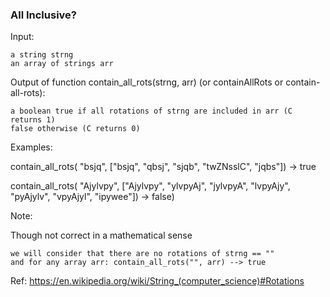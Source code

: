 ### All Inclusive?


Input:

    a string strng
    an array of strings arr

Output of function contain_all_rots(strng, arr) (or containAllRots or contain-all-rots):

    a boolean true if all rotations of strng are included in arr (C returns 1)
    false otherwise (C returns 0)

Examples:

contain_all_rots(
  "bsjq", ["bsjq", "qbsj", "sjqb", "twZNsslC", "jqbs"]) -> true

contain_all_rots(
  "Ajylvpy", ["Ajylvpy", "ylvpyAj", "jylvpyA", "lvpyAjy", "pyAjylv", "vpyAjyl", "ipywee"]) -> false)

Note:

Though not correct in a mathematical sense

    we will consider that there are no rotations of strng == ""
    and for any array arr: contain_all_rots("", arr) --> true

Ref: https://en.wikipedia.org/wiki/String_(computer_science)#Rotations



